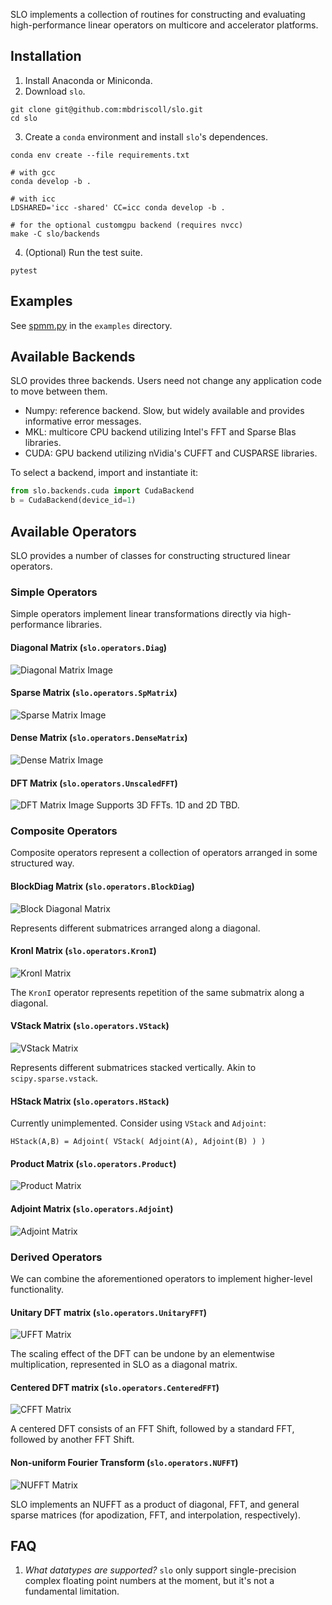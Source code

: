 SLO implements a collection of routines for constructing and evaluating high-performance linear operators on multicore and accelerator platforms.

## Installation
1. Install Anaconda or Miniconda.
2. Download `slo`.
```
git clone git@github.com:mbdriscoll/slo.git
cd slo
```
3. Create a `conda` environment and install `slo`'s dependences.
```
conda env create --file requirements.txt

# with gcc
conda develop -b .

# with icc
LDSHARED='icc -shared' CC=icc conda develop -b .

# for the optional customgpu backend (requires nvcc)
make -C slo/backends
```

4. (Optional) Run the test suite.
```
pytest
```

## Examples
See [spmm.py](https://github.com/mbdriscoll/slo/blob/master/examples/spmm.py) in the `examples` directory.

## Available Backends

SLO provides three backends. Users need not change any application code to move between them.
* Numpy: reference backend. Slow, but widely available and provides informative error messages.
* MKL: multicore CPU backend utilizing Intel's FFT and Sparse Blas libraries.
* CUDA: GPU backend utilizing nVidia's CUFFT and CUSPARSE libraries.

To select a backend, import and instantiate it:
```python
from slo.backends.cuda import CudaBackend
b = CudaBackend(device_id=1)
```

## Available Operators
SLO provides a number of classes for constructing structured linear operators.

### Simple Operators
Simple operators implement linear transformations directly via high-performance libraries.

#### Diagonal Matrix (`slo.operators.Diag`)
![Diagonal Matrix Image](imgs/DiagM.png)

#### Sparse Matrix (`slo.operators.SpMatrix`)
![Sparse Matrix Image](imgs/SparseM.png)

#### Dense Matrix (`slo.operators.DenseMatrix`)
![Dense Matrix Image](imgs/DenseM.png)

#### DFT Matrix (`slo.operators.UnscaledFFT`)
![DFT Matrix Image](imgs/FFT.png)
Supports 3D FFTs. 1D and 2D TBD.


### Composite Operators

Composite operators represent a collection of operators arranged in some structured way.


#### BlockDiag Matrix (`slo.operators.BlockDiag`)
![Block Diagonal Matrix](imgs/BlockDiag.png)

Represents different submatrices arranged along a diagonal.

#### KronI Matrix (`slo.operators.KronI`)

![KronI Matrix](imgs/KronI.png)

The `KronI` operator represents repetition of the same submatrix along a diagonal.


#### VStack Matrix (`slo.operators.VStack`)

![VStack Matrix](imgs/VStack.png)

Represents different submatrices stacked vertically. Akin to `scipy.sparse.vstack`.

#### HStack Matrix (`slo.operators.HStack`)

Currently unimplemented. Consider using `VStack` and `Adjoint`:
```
HStack(A,B) = Adjoint( VStack( Adjoint(A), Adjoint(B) ) )
```

#### Product Matrix (`slo.operators.Product`)

![Product Matrix](imgs/Product.png)


#### Adjoint Matrix (`slo.operators.Adjoint`)

![Adjoint Matrix](imgs/Adjoint.png)


### Derived Operators
We can combine the aforementioned operators to implement higher-level functionality.

#### Unitary DFT matrix (`slo.operators.UnitaryFFT`)

![UFFT Matrix](imgs/UnitaryFFT.png)

The scaling effect of the DFT can be undone by an elementwise multiplication, represented in SLO as a diagonal matrix.

#### Centered DFT matrix (`slo.operators.CenteredFFT`)

![CFFT Matrix](imgs/CenteredFFT.png)

A centered DFT consists of an FFT Shift, followed by a standard FFT, followed by another FFT Shift.


#### Non-uniform Fourier Transform (`slo.operators.NUFFT`)

![NUFFT Matrix](imgs/NUFFT.png)

SLO implements an NUFFT as a product of diagonal, FFT, and general sparse matrices (for apodization, FFT, and interpolation, respectively).

## FAQ
1. *What datatypes are supported?* `slo` only support single-precision complex floating point numbers at the moment, but it's not a fundamental limitation.
